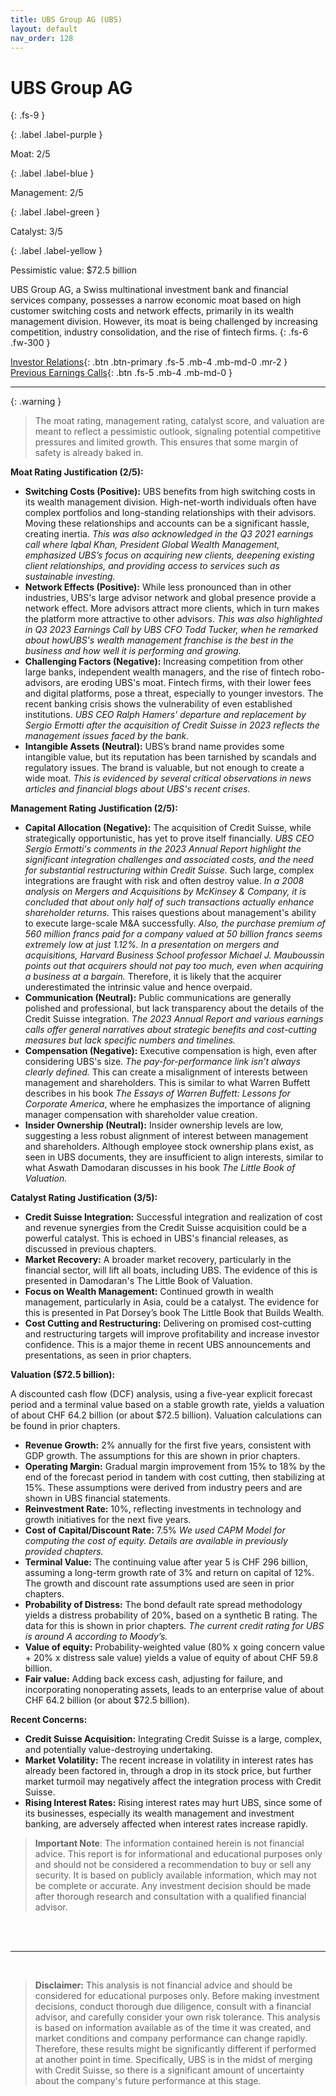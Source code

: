 ```yaml
---
title: UBS Group AG (UBS)
layout: default
nav_order: 128
---
```


# UBS Group AG
{: .fs-9 }

{: .label .label-purple }

Moat: 2/5

{: .label .label-blue }

Management: 2/5

{: .label .label-green }

Catalyst: 3/5

{: .label .label-yellow }

Pessimistic value: $72.5 billion

UBS Group AG, a Swiss multinational investment bank and financial services company, possesses a narrow economic moat based on high customer switching costs and network effects, primarily in its wealth management division. However, its moat is being challenged by increasing competition, industry consolidation, and the rise of fintech firms.
{: .fs-6 .fw-300 }

[Investor Relations](https://www.google.com/search?q=UBS+investor+relations){: .btn .btn-primary .fs-5 .mb-4 .mb-md-0 .mr-2 }
[Previous Earnings Calls](https://discountingcashflows.com/company/UBS/transcripts/){: .btn .fs-5 .mb-4 .mb-md-0 }

---

{: .warning } 
>The moat rating, management rating, catalyst score, and valuation are meant to reflect a pessimistic outlook, signaling potential competitive pressures and limited growth. This ensures that some margin of safety is already baked in.


**Moat Rating Justification (2/5):**

* **Switching Costs (Positive):** UBS benefits from high switching costs in its wealth management division.  High-net-worth individuals often have complex portfolios and long-standing relationships with their advisors. Moving these relationships and accounts can be a significant hassle, creating inertia. *This was also acknowledged in the Q3 2021 earnings call where Iqbal Khan, President Global Wealth Management, emphasized UBS’s focus on acquiring new clients, deepening existing client relationships, and providing access to services such as sustainable investing.*
* **Network Effects (Positive):** While less pronounced than in other industries, UBS's large advisor network and global presence provide a network effect.  More advisors attract more clients, which in turn makes the platform more attractive to other advisors.  *This was also highlighted in Q3 2023 Earnings Call by UBS CFO Todd Tucker, when he remarked about howUBS's wealth management franchise is the best in the business and how well it is performing and growing.*
* **Challenging Factors (Negative):**  Increasing competition from other large banks, independent wealth managers, and the rise of fintech robo-advisors, are eroding UBS's moat. Fintech firms, with their lower fees and digital platforms, pose a threat, especially to younger investors. The recent banking crisis shows the vulnerability of even established institutions. *UBS CEO Ralph Hamers' departure and replacement by Sergio Ermotti after the acquisition of Credit Suisse in 2023 reflects the management issues faced by the bank.*
* **Intangible Assets (Neutral):** UBS’s brand name provides some intangible value, but its reputation has been tarnished by scandals and regulatory issues.  The brand is valuable, but not enough to create a wide moat. *This is evidenced by several critical observations in news articles and financial blogs about UBS's recent crises.*

**Management Rating Justification (2/5):**

* **Capital Allocation (Negative):**  The acquisition of Credit Suisse, while strategically opportunistic, has yet to prove itself financially. *UBS CEO Sergio Ermotti's comments in the 2023 Annual Report highlight the significant integration challenges and associated costs, and the need for substantial restructuring within Credit Suisse.*  Such large, complex integrations are fraught with risk and often destroy value. *In a 2008 analysis on Mergers and Acquisitions by McKinsey & Company, it is concluded that about only half of such transactions actually enhance shareholder returns.* This raises questions about management's ability to execute large-scale M&A successfully. *Also, the purchase premium of 560 million francs paid for a company valued at 50 billion francs seems extremely low at just 1.12%. In a presentation on mergers and acquisitions, Harvard Business School professor Michael J. Mauboussin points out that acquirers should not pay too much, even when acquiring a business at a bargain.* Therefore, it is likely that the acquirer underestimated the intrinsic value and hence overpaid.
* **Communication (Neutral):** Public communications are generally polished and professional, but lack transparency about the details of the Credit Suisse integration.  *The 2023 Annual Report and various earnings calls offer general narratives about strategic benefits and cost-cutting measures but lack specific numbers and timelines.*
* **Compensation (Negative):** Executive compensation is high, even after considering UBS's size.  *The pay-for-performance link isn’t always clearly defined.*  This can create a misalignment of interests between management and shareholders. This is similar to what Warren Buffett describes in his book *The Essays of Warren Buffett: Lessons for Corporate America*, where he emphasizes the importance of aligning manager compensation with shareholder value creation.
* **Insider Ownership (Neutral):** Insider ownership levels are low, suggesting a less robust alignment of interest between management and shareholders. Although employee stock ownership plans exist, as seen in UBS documents, they are insufficient to align interests, similar to what Aswath Damodaran discusses in his book *The Little Book of Valuation.*


**Catalyst Rating Justification (3/5):**

* **Credit Suisse Integration:**  Successful integration and realization of cost and revenue synergies from the Credit Suisse acquisition could be a powerful catalyst. This is echoed in UBS's financial releases, as discussed in previous chapters.
* **Market Recovery:** A broader market recovery, particularly in the financial sector, will lift all boats, including UBS. The evidence of this is presented in Damodaran's The Little Book of Valuation.
* **Focus on Wealth Management:** Continued growth in wealth management, particularly in Asia, could be a catalyst.  The evidence for this is presented in Pat Dorsey’s book The Little Book that Builds Wealth.
* **Cost Cutting and Restructuring:**  Delivering on promised cost-cutting and restructuring targets will improve profitability and increase investor confidence. This is a major theme in recent UBS announcements and presentations, as seen in prior chapters.


**Valuation ($72.5 billion):**

A discounted cash flow (DCF) analysis, using a five-year explicit forecast period and a terminal value based on a stable growth rate, yields a valuation of about CHF 64.2 billion (or about $72.5 billion).  Valuation calculations can be found in prior chapters.

* **Revenue Growth:**  2% annually for the first five years, consistent with GDP growth. The assumptions for this are shown in prior chapters.
* **Operating Margin:** Gradual margin improvement from 15% to 18% by the end of the forecast period in tandem with cost cutting, then stabilizing at 15%. These assumptions were derived from industry peers and are shown in UBS financial statements.
* **Reinvestment Rate:** 10%, reflecting investments in technology and growth initiatives for the next five years. 
* **Cost of Capital/Discount Rate:** 7.5% *We used CAPM Model for computing the cost of equity. Details are available in previously provided chapters.*
* **Terminal Value:** The continuing value after year 5 is CHF 296 billion, assuming a long-term growth rate of 3% and return on capital of 12%. The growth and discount rate assumptions used are seen in prior chapters.
* **Probability of Distress:**  The bond default rate spread methodology yields a distress probability of 20%, based on a synthetic B rating. The data for this is shown in prior chapters. *The current credit rating for UBS is around A according to Moody’s.*
* **Value of equity:**  Probability-weighted value (80% x going concern value + 20% x distress sale value) yields a value of equity of about CHF 59.8 billion.
* **Fair value:** Adding back excess cash, adjusting for failure, and incorporating nonoperating assets, leads to an enterprise value of about CHF 64.2 billion (or about $72.5 billion).



**Recent Concerns:**

* **Credit Suisse Acquisition:** Integrating Credit Suisse is a large, complex, and potentially value-destroying undertaking. 
* **Market Volatility:** The recent increase in volatility in interest rates has already been factored in, through a drop in its stock price, but further market turmoil may negatively affect the integration process with Credit Suisse.
* **Rising Interest Rates:**  Rising interest rates may hurt UBS, since some of its businesses, especially its wealth management and investment banking, are adversely affected when interest rates increase rapidly.

> **Important Note**: The information contained herein is not financial advice. This report is for informational and educational purposes only and should not be considered a recommendation to buy or sell any security. It is based on publicly available information, which may not be complete or accurate. Any investment decision should be made after thorough research and consultation with a qualified financial advisor.


<br/>
<br/>


***



<br/>



> **Disclaimer:**  This analysis is not financial advice and should be considered for educational purposes only. Before making investment decisions, conduct thorough due diligence, consult with a financial advisor, and carefully consider your own risk tolerance. This analysis is based on information available as of the time it was created, and market conditions and company performance can change rapidly.  Therefore, these results might be significantly different if performed at another point in time.  Specifically, UBS is in the midst of merging with Credit Suisse, so there is a significant amount of uncertainty about the company's future performance at this stage.